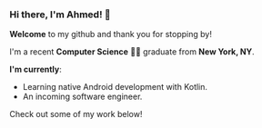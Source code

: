 ### Hi there, I'm Ahmed! 👋

**Welcome** to my github and thank you for stopping by!

I'm a recent **Computer Science** 👨‍💻 graduate from **New York, NY**.

**I'm currently**:
- Learning native Android development with Kotlin.
- An incoming software engineer.

Check out some of my work below!
